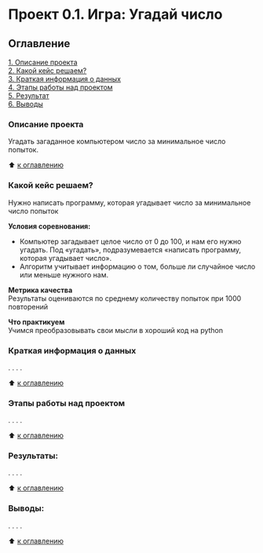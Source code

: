 # Проект 0.1.    Игра: Угадай число

## Оглавление  
[1. Описание проекта](https://github.com/PavelZhuravkov/sf_data_science/tree/main/project_0.1/readmydescription.md#Описание-проекта)  
[2. Какой кейс решаем?](https://github.com/PavelZhuravkov/sf_data_science/tree/main/project_0.1/readmydescription.md#Какой-кейс-решаем)  
[3. Краткая информация о данных](https://github.com/PavelZhuravkov/sf_data_science/tree/main/project_0.1/readmydescription.md#Краткая-информация-о-данных)  
[4. Этапы работы над проектом](https://github.com/PavelZhuravkov/sf_data_science/tree/main/project_0.1/readmydescription.md#Этапы-работы-над-проектом)  
[5. Результат](https://github.com/PavelZhuravkov/sf_data_science/tree/main/project_0.1/readmydescription.md#Результат)    
[6. Выводы](https://github.com/PavelZhuravkov/sf_data_science/tree/main/project_0.1/readmydescription.md#Выводы) 

### Описание проекта    
Угадать загаданное компьютером число за минимальное число попыток.

:arrow_up: [к оглавлению](https://github.com/PavelZhuravkov/sf_data_science/tree/main/project_0.1/readmydescription.md#Оглавление)


### Какой кейс решаем?    
Нужно написать программу, которая угадывает число за минимальное число попыток

**Условия соревнования:**  
- Компьютер загадывает целое число от 0 до 100, и нам его нужно угадать. Под «угадать», подразумевается «написать программу, которая угадывает число».
- Алгоритм учитывает информацию о том, больше ли случайное число или меньше нужного нам.

**Метрика качества**     
Результаты оцениваются по среднему количеству попыток при 1000 повторений

**Что практикуем**     
Учимся преобразовывать свои мысли в  хороший код на python


### Краткая информация о данных
. . . .
  
:arrow_up: [к оглавлению](https://github.com/PavelZhuravkov/sf_data_science/tree/main/project_0.1/readmydescription.md#Оглавление)


### Этапы работы над проектом  
. . . .

:arrow_up: [к оглавлению](https://github.com/PavelZhuravkov/sf_data_science/tree/main/project_0.1/readmydescription.md#Оглавление)


### Результаты:  
. . . .

:arrow_up: [к оглавлению](https://github.com/PavelZhuravkov/sf_data_science/tree/main/project_0.1/readmydescription.md#Оглавление)


### Выводы:  
. . . .

:arrow_up: [к оглавлению](https://github.com/PavelZhuravkov/sf_data_science/tree/main/project_0.1/readmydescription.md#Оглавление)


